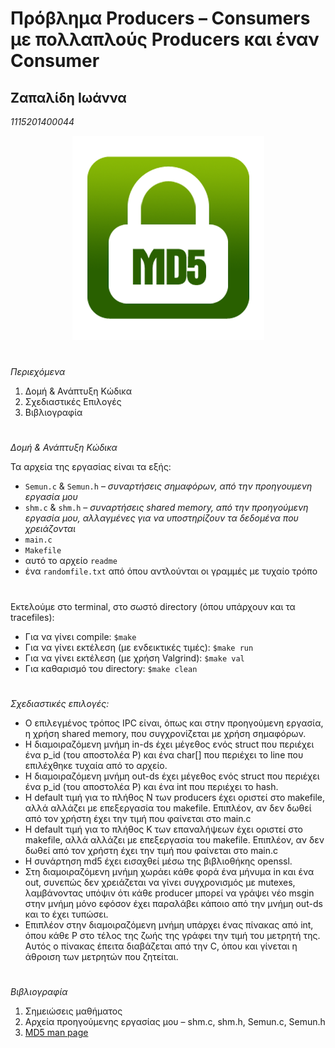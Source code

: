 # Πρόβλημα Producers – Consumers με πολλαπλούς Producers και έναν Consumer

<h2> Ζαπαλίδη Ιωάννα <br></h2>

_1115201400044_ 

<p align="center">
  <img src="./img/md5.png">
</p>

#

_Περιεχόμενα_

1. Δομή &amp; Ανάπτυξη Κώδικα
2. Σχεδιαστικές Επιλογές
3. Βιβλιογραφία
#

_Δομή &amp; Ανάπτυξη Κώδικα_

Τα αρχεία της εργασίας είναι τα εξής:

- `Semun.c` &amp; `Semun.h` – _συναρτήσεις σημαφόρων, από την προηγουμενη εργασία μου_
- `shm.c` &amp; `shm.h` – _συναρτήσεις shared memory, από την προηγούμενη εργασία μου, αλλαγμένες για να υποστηρίζουν τα δεδομένα που χρειάζονται_
- `main.c`
- `Makefile`
- αυτό το αρχείο `readme`
- ένα `randomfile.txt` από όπου αντλούνται οι γραμμές με τυχαίο τρόπο
#
Εκτελούμε στο terminal, στο σωστό directory (όπου υπάρχουν και τα tracefiles):

- Για να γίνει compile: `$make`
- Για να γίνει εκτέλεση (με ενδεικτικές τιμές): `$make run`
- Για να γίνει εκτέλεση (με χρήση Valgrind): `$make val`
- Για καθαρισμό του directory: `$make clean`
#
_Σχεδιαστικές επιλογές:_

- Ο επιλεγμένος τρόπος IPC είναι, όπως και στην προηγούμενη εργασία, η χρήση shared memory, που συγχρονίζεται με χρήση σημαφόρων.
- Η διαμοιραζόμενη μνήμη in-ds έχει μέγεθος ενός struct που περιέχει ένα p\_id (του αποστολέα Ρ) και ένα char[] που περιέχει το line που επιλέχθηκε τυχαία από το αρχείο.
- Η διαμοιραζόμενη μνήμη out-ds έχει μέγεθος ενός struct που περιέχει ένα p\_id (του αποστολέα Ρ) και ένα int που περιέχει το hash.
- Η default τιμή για το πλήθος Ν των producers έχει οριστεί στο makefile, αλλά αλλάζει με επεξεργασία του makefile. Επιπλέον, αν δεν δωθεί από τον χρήστη έχει την τιμή που φαίνεται στο main.c
- Η  default τιμή για το πλήθος Κ των επαναλήψεων έχει οριστεί στο makefile, αλλά αλλάζει με επεξεργασία του makefile. Επιπλέον, αν δεν δωθεί από τον χρήστη έχει την τιμή που φαίνεται στο main.c
- Η συνάρτηση md5 έχει εισαχθεί μέσω της βιβλιοθήκης openssl.
- Στη διαμοιραζόμενη μνήμη χωράει κάθε φορά ένα μήνυμα in και ένα out, συνεπώς δεν χρειάζεται να γίνει συγχρονισμός με mutexes, λαμβάνοντας υπόψιν ότι κάθε producer μπορεί να γράψει νέο msgin στην μνήμη μόνο εφόσον έχει παραλάβει κάποιο από την μνήμη out-ds και το έχει τυπώσει.
- Επιπλέον στην διαμοιραζόμενη μνήμη υπάρχει ένας πίνακας από int, όπου κάθε Ρ στο τέλος της ζωής της γράφει την τιμή του μετρητή της. Αυτός ο πίνακας έπειτα διαβάζεται από την C, όπου και γίνεται η άθροιση των μετρητών που ζητείται.

#
_Βιβλιογραφία_

1. Σημειώσεις μαθήματος
2. Aρχεία προηγούμενης εργασίας μου – shm.c, shm.h, Semun.c, Semun.h
3. [MD5 man page](https://www.openssl.org/docs/man1.1.0/man3/MD5_Init.html)
